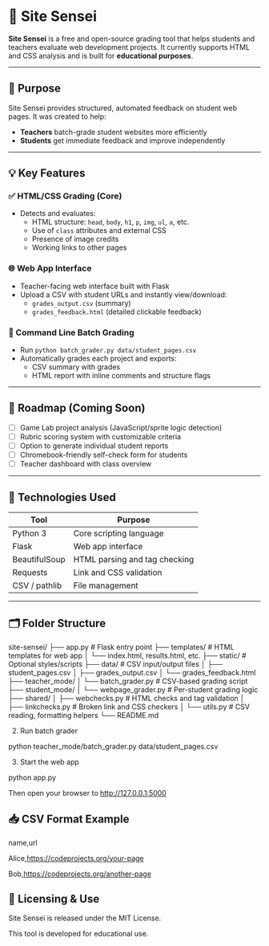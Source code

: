 # 🧠 Site Sensei

**Site Sensei** is a free and open-source grading tool that helps students and teachers evaluate web development projects. It currently supports HTML and CSS analysis and is built for **educational purposes**.

---

## 🎯 Purpose

Site Sensei provides structured, automated feedback on student web pages. It was created to help:
- **Teachers** batch-grade student websites more efficiently
- **Students** get immediate feedback and improve independently

---

## 💡 Key Features

### ✅ HTML/CSS Grading (Core)
- Detects and evaluates:
  - HTML structure: `head`, `body`, `h1`, `p`, `img`, `ul`, `a`, etc.
  - Use of `class` attributes and external CSS
  - Presence of image credits
  - Working links to other pages

### 🌐 Web App Interface
- Teacher-facing web interface built with Flask
- Upload a CSV with student URLs and instantly view/download:
  - `grades_output.csv` (summary)
  - `grades_feedback.html` (detailed clickable feedback)

### 🔁 Command Line Batch Grading
- Run `python batch_grader.py data/student_pages.csv`
- Automatically grades each project and exports:
  - CSV summary with grades
  - HTML report with inline comments and structure flags

---

## 🚧 Roadmap (Coming Soon)

- [ ] Game Lab project analysis (JavaScript/sprite logic detection)
- [ ] Rubric scoring system with customizable criteria
- [ ] Option to generate individual student reports
- [ ] Chromebook-friendly self-check form for students
- [ ] Teacher dashboard with class overview

---

## 🧪 Technologies Used

| Tool            | Purpose                          |
|-----------------|----------------------------------|
| Python 3        | Core scripting language          |
| Flask           | Web app interface                |
| BeautifulSoup   | HTML parsing and tag checking    |
| Requests        | Link and CSS validation          |
| CSV / pathlib   | File management                  |

---

## 🗂️ Folder Structure

site-sensei/
├── app.py # Flask entry point
├── templates/ # HTML templates for web app
│ └── index.html, results.html, etc.
├── static/ # Optional styles/scripts
├── data/ # CSV input/output files
│ ├── student_pages.csv
│ ├── grades_output.csv
│ └── grades_feedback.html
├── teacher_mode/
│ └── batch_grader.py # CSV-based grading script
├── student_mode/
│ └── webpage_grader.py # Per-student grading logic
├── shared/
│ ├── webchecks.py # HTML checks and tag validation
│ ├── linkchecks.py # Broken link and CSS checkers
│ └── utils.py # CSV reading, formatting helpers
└── README.md

2. Run batch grader

python teacher_mode/batch_grader.py data/student_pages.csv

3. Start the web app

python app.py

Then open your browser to http://127.0.0.1:5000

## 📥 CSV Format Example

name,url

Alice,https://codeprojects.org/your-page

Bob,https://codeprojects.org/another-page

## 🔐 Licensing & Use

Site Sensei is released under the MIT License.

This tool is developed for educational use.